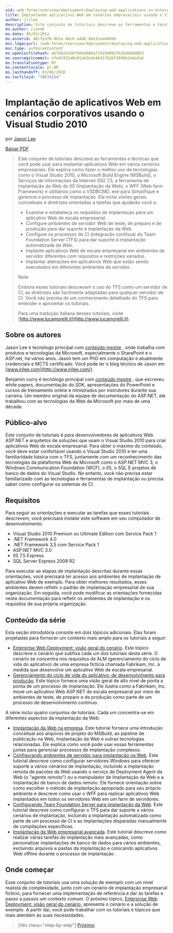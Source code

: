 ```yaml
---
uid: web-forms/overview/deployment/deploying-web-applications-in-enterprise-scenarios/deploying-web-applications-in-enterprise-scenarios
title: Implantando aplicativos Web em cenários empresariais usando o Visual Studio 2010 | Microsoft Docs
author: jrjlee
description: Este conjunto de tutoriais descreve as ferramentas e técnicas que você pode usar para implantar aplicativos Web em vários cenários empresariais. Ele explica como fazer melhor uso...
ms.author: riande
ms.date: 05/03/2012
ms.assetid: 48cfe378-d62a-48c6-a4db-6be3cead6898
msc.legacyurl: /web-forms/overview/deployment/deploying-web-applications-in-enterprise-scenarios/deploying-web-applications-in-enterprise-scenarios
msc.type: authoredcontent
ms.openlocfilehash: eb7b82d16079d4d086af1919d092fb28db60d8b3
ms.sourcegitcommit: e7e91932a6e91a63e2e46417626f39d6b244a3ab
ms.translationtype: MT
ms.contentlocale: pt-BR
ms.lasthandoff: 03/06/2020
ms.locfileid: "78574154"
---
```

# <a name="deploying-web-applications-in-enterprise-scenarios-using-visual-studio-2010"></a>Implantação de aplicativos Web em cenários corporativos usando o Visual Studio 2010

por [Jason Lee](https://github.com/jrjlee)

[Baixar PDF](https://msdnshared.blob.core.windows.net/media/MSDNBlogsFS/prod.evol.blogs.msdn.com/CommunityServer.Blogs.Components.WeblogFiles/00/00/00/63/56/8130.DeployingWebAppsInEnterpriseScenarios.pdf)

> Este conjunto de tutoriais descreve as ferramentas e técnicas que você pode usar para implantar aplicativos Web em vários cenários empresariais. Ele explica como fazer o melhor uso de tecnologias como o Visual Studio 2010, o Microsoft Build Engine (MSBuild), o Serviços de Informações da Internet (IIS) 7,5, a ferramenta de implantação da Web do IIS (Implantação da Web), o WFF (Web farm Framework) e utilitários como o VSDBCMD. exe para Simplifique e gerencie o processo de implantação. Ele inclui visões gerais conceituais e diretrizes orientadas a tarefas que ajudarão você a:
> 
> - Examine e estabeleça os requisitos de implantação para um aplicativo Web de escala empresarial.
> - Configure ambientes de servidor Web de teste, de preparo e de produção para dar suporte à implantação da Web.
> - Configure os processos de CI (integração contínua) do Team Foundation Server (TFS) para dar suporte à implantação automatizada da Web.
> - Implante aplicativos Web de escala empresarial em ambientes de servidor diferentes com requisitos e restrições variados.
> - Implantar alterações em aplicativos Web que estão sendo executados em diferentes ambientes de servidor.
> 
> > [!NOTE]
> > Embora esses tutoriais descrevam o uso do TFS como um servidor de CI, as diretrizes são facilmente adaptadas para qualquer servidor de CI. Você não precisa de um conhecimento detalhado do TFS para entender e aproveitar os tutoriais.
> 
> 
> Para uma tradução italiana desses tutoriais, visite [http://www.lucamorelli.it](http://www.lucamorelli.it).

## <a name="about-the-authors"></a>Sobre os autores

Jason Lee é tecnólogo principal com [conteúdo mestre](http://www.contentmaster.com/) , onde trabalha com produtos e tecnologias da Microsoft, especialmente o SharePoint e o ASP.net, há vários anos. Jason tem um PhD em computação e atualmente credenciais e MCTS certificado. Você pode ler o blog técnico de Jason em [www.jrjlee.com](http://www.jrjlee.com/).

Benjamin curry é tecnólogo principal com [conteúdo mestre](http://www.contentmaster.com/) , que escreveu white papers, documentação do SDK, apresentações do PowerPoint e cursos de treinamento online e ministrados por instrutores durante sua carreira. Um membro original da equipe de documentação do ASP.NET, ele trabalhou com as tecnologias da Web da Microsoft por mais de uma década.

## <a name="target-audience"></a>Público-alvo

Este conjunto de tutoriais é para desenvolvedores de aplicativos Web ASP.NET e arquitetos de soluções que usam o Visual Studio 2010 para criar aplicativos Web de escala empresarial. Para obter o máximo do conteúdo, você deve estar confortável usando o Visual Studio 2010 e ter uma familiaridade básica com o TFS, juntamente com um reconhecimento das tecnologias da plataforma Web da Microsoft como o ASP.NET MVC 3, o Windows Communication Foundation (WCF), o IIS, o SQL E projetos de banco de dados do Visual Studio. No entanto, você não precisa estar familiarizado com as tecnologias e ferramentas de implantação ou precisa saber como configurar os sistemas de CI.

## <a name="requirements"></a>Requisitos

Para seguir as orientações e executar as tarefas que esses tutoriais descrevem, você precisará instalar este software em seu computador de desenvolvimento:

- Visual Studio 2010 Premium ou Ultimate Edition com Service Pack 1
- .NET Framework 4.0
- .NET Framework 3,5 com Service Pack 1
- ASP.NET MVC 3.0
- IIS 7.5 Express
- SQL Server Express 2008 R2

Para executar as etapas de implantação descritas durante essas orientações, você precisará ter acesso aos ambientes de implantação de aplicativo Web de exemplo. Para obter melhores resultados, esses ambientes devem refletir o padrão de implantação empresarial de sua organização. Em seguida, você pode modificar as orientações fornecidas nesta documentação para refletir os ambientes de implantação e os requisitos de sua própria organização.

## <a name="series-contents"></a>Conteúdo da série

Esta seção introdutória consiste em dois tópicos adicionais. Elas foram projetadas para fornecer um contexto mais amplo para os tutoriais a seguir:

- [Enterprise Web Deployment: visão geral do cenário](enterprise-web-deployment-scenario-overview.md). Este tópico descreve o cenário que subfixa cada um dos tutoriais desta série. O cenário se concentra nos requisitos de ALM (gerenciamento do ciclo de vida do aplicativo) de uma empresa fictícia chamada Fabrikam, Inc. à medida que desenvolve um aplicativo Web de escala empresarial.
- [Gerenciamento do ciclo de vida do aplicativo: de desenvolvimento para produção](application-lifecycle-management-from-development-to-production.md). Este tópico fornece uma visão geral de alto nível de ponta a ponta de um processo de implantação. Ele ilustra como a Fabrikam, Inc. move um aplicativo Web ASP.NET de escala empresarial por meio de ambientes de teste, de preparo e de produção como parte de um processo de desenvolvimento contínuo.

A série inclui quatro conjuntos de tutoriais. Cada um concentra-se em diferentes aspectos da implantação da Web:

- [Implantação da Web na empresa](../web-deployment-in-the-enterprise/web-deployment-in-the-enterprise.md). Este tutorial fornece uma introdução conceitual aos arquivos de projeto do MSBuild, ao pipeline de publicação na Web, Implantação da Web e outras tecnologias relacionadas. Ele explica como você pode usar essas ferramentas juntas para gerenciar processos de implantação complexos.
- [Configurando ambientes de servidor para implantação na Web](../configuring-server-environments-for-web-deployment/configuring-server-environments-for-web-deployment.md). Este tutorial descreve como configurar servidores Windows para oferecer suporte a vários cenários de implantação, incluindo a implantação remota de pacotes da Web usando o serviço de Deployment Agent da Web (o "agente remoto") ou o manipulador de Implantação da Web e a implantação de banco de dados remoto. Ele fornece orientação sobre como escolher o método de implantação apropriado para seu próprio ambiente e descreve como usar o WFF para replicar aplicativos Web implantados em todos os servidores Web em um farm de servidores.
- [Configurando Team Foundation Server para implantação da Web](../configuring-team-foundation-server-for-web-deployment/configuring-team-foundation-server-for-web-deployment.md). Este tutorial descreve como configurar o TFS para dar suporte a vários cenários de implantação, incluindo a implantação automatizada como parte de um processo de CI e as implantações disparadas manualmente de compilações específicas.
- [Implantação da Web empresarial avançada](../advanced-enterprise-web-deployment/advanced-enterprise-web-deployment.md). Este tutorial descreve como realizar várias tarefas de implantação mais avançadas, como personalizar implantações de banco de dados para vários ambientes, excluindo arquivos e pastas da implantação e colocando aplicativos Web offline durante o processo de implantação .

## <a name="where-to-start"></a>Onde começar

Esse conjunto de tutoriais usa uma solução de exemplo com um nível realista de complexidade, junto com um cenário de implantação empresarial fictício, para fornecer uma implementação de referência e dar às tarefas e passo a passos um contexto comum. O próximo tópico, [Enterprise Web Deployment: visão geral do cenário](enterprise-web-deployment-scenario-overview.md), apresenta o cenário e a solução de exemplo. A partir daí, você pode trabalhar com os tutoriais e tópicos que mais atendem às suas necessidades.

> [!div class="step-by-step"]
> [Próximo](enterprise-web-deployment-scenario-overview.md)
